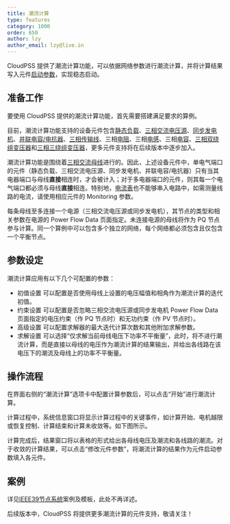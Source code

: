 ```yaml
---
title: 潮流计算
type: features
category: 1000
order: 650
author: lzy
author_email: lzy@live.in
---
```


CloudPSS 提供了潮流计算功能，可以依据网络参数进行潮流计算，并将计算结果写入元件[启动参数](./Initialization.html)，实现稳态启动。

## 准备工作

要使用 CloudPSS 提供的潮流计算功能，首先需要搭建满足要求的算例。

目前，潮流计算功能支持的设备元件包含[静态负载](../components/comp_newExpLoad_3p.html)、[三相交流电压源](../components/comp_newACVoltageSource_3p.html)、[同步发电机](../components/compSyncGeneratorRouter.html)、[并联电容/电抗器](../components/comp_newShuntLC_3p.html)、[三相传输线](../components/compTranssmissionLineRouter.html)、三相[电阻](../components/compnewResistorRouter.html)、三相[电感](../components/compnewInductorRouter.html)、三相[电容](../components/compnewCapacitorRouterWithInitValue.html)、[三相双绕组变压器](../components/comp_newTransformer_3p2w.html)和[三相三绕组变压器](../components/comp_newTransformer_3p3w.html)，更多元件支持将在后续版本中逐步加入。

潮流计算功能是围绕着[三相交流母线](../components/comp_newBus_3p.html)进行的。因此，上述设备元件中，单电气端口的元件（静态负载、三相交流电压源、同步发电机、并联电容/电抗器）只有当其电器端口与母线**直接**相连时，才会被计入；对于多电器端口的元件，则其每一个电气端口都必须与母线**直接**相连。特别地，[电流表](../components/comp_NewCurrentMeter.html)也不能够串入电路中，如需测量线路的电流，请使用相应元件的 Monitoring 参数。

每条母线至多连接一个电源（三相交流电压源或同步发电机），其节点的类型和相关参数在电源的 Power Flow Data 页面指定。未连接电源的母线将作为 PQ 节点参与计算。同一个算例中可以包含多个独立的网络，每个网络都必须包含且仅包含一个平衡节点。

## 参数设定

潮流计算应用有以下几个可配置的参数：

+ 初值设置
  可以配置是否使用母线上设置的电压幅值和相角作为潮流计算的迭代初值。
+ 约束设置
  可以配置是否忽略三相交流电压源或同步发电机 Power Flow Data 页面指定的电压约束（作 PQ 节点时）和无功约束（作 PV 节点时）。
+ 高级设置
  可以配置求解器的最大迭代计算次数和其他附加求解参数。
+ 求解设置
  可以选择“仅求解当前母线电压下功率不平衡量”，此时，将不进行潮流计算，而是直接以母线的电压作为潮流计算的结果输出，并给出各线路在该电压下的潮流及母线上的功率不平衡量。

## 操作流程

在界面右侧的“潮流计算”选项卡中配置计算参数后，可以点击“开始”进行潮流计算。

计算过程中，系统信息窗口将显示计算过程中的关键事件，如计算开始、电机越限或恢复控制、计算结束和计算未收敛等。如下图所示。

计算完成后，结果窗口将以表格的形式给出各母线电压及潮流和各线路的潮流。对于收敛的计算结果，可以点击“修改元件参数”，将潮流计算的结果作为元件启动参数填入各元件。


## 案例

详见[IEEE39节点系统](../examples/IEEE39.html)案例及模板，此处不再详述。


后续版本中，CloudPSS 将提供更多潮流计算的元件支持，敬请关注！
